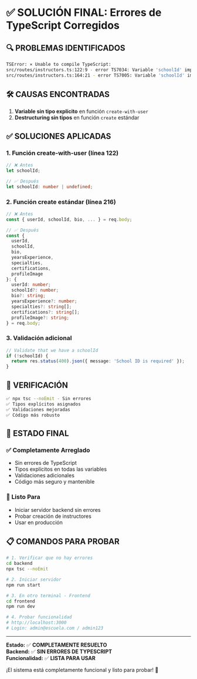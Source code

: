 # ✅ SOLUCIÓN FINAL: Errores de TypeScript Corregidos

## 🔍 **PROBLEMAS IDENTIFICADOS**

```bash
TSError: ⨯ Unable to compile TypeScript:
src/routes/instructors.ts:122:9 - error TS7034: Variable 'schoolId' implicitly has type 'any'
src/routes/instructors.ts:164:21 - error TS7005: Variable 'schoolId' implicitly has an 'any' type
```

## 🛠️ **CAUSAS ENCONTRADAS**

1. **Variable sin tipo explícito** en función `create-with-user`
2. **Destructuring sin tipos** en función `create` estándar

## ✅ **SOLUCIONES APLICADAS**

### **1. Función create-with-user (línea 122)**
```typescript
// ❌ Antes
let schoolId;

// ✅ Después  
let schoolId: number | undefined;
```

### **2. Función create estándar (línea 216)**
```typescript
// ❌ Antes
const { userId, schoolId, bio, ... } = req.body;

// ✅ Después
const {
  userId,
  schoolId,
  bio,
  yearsExperience,
  specialties,
  certifications,
  profileImage
}: {
  userId: number;
  schoolId?: number;
  bio?: string;
  yearsExperience?: number;
  specialties?: string[];
  certifications?: string[];
  profileImage?: string;
} = req.body;
```

### **3. Validación adicional**
```typescript
// Validate that we have a schoolId
if (!schoolId) {
  return res.status(400).json({ message: 'School ID is required' });
}
```

## 🧪 **VERIFICACIÓN**

```bash
✅ npx tsc --noEmit - Sin errores
✅ Tipos explícitos asignados
✅ Validaciones mejoradas
✅ Código más robusto
```

## 🚀 **ESTADO FINAL**

### **✅ Completamente Arreglado**
- Sin errores de TypeScript
- Tipos explícitos en todas las variables
- Validaciones adicionales
- Código más seguro y mantenible

### **🎯 Listo Para**
- Iniciar servidor backend sin errores
- Probar creación de instructores
- Usar en producción

## 📋 **COMANDOS PARA PROBAR**

```bash
# 1. Verificar que no hay errores
cd backend
npx tsc --noEmit

# 2. Iniciar servidor
npm run start

# 3. En otro terminal - Frontend
cd frontend
npm run dev

# 4. Probar funcionalidad
# http://localhost:3000
# Login: admin@escuela.com / admin123
```

---

**Estado:** ✅ **COMPLETAMENTE RESUELTO**  
**Backend:** ✅ **SIN ERRORES DE TYPESCRIPT**  
**Funcionalidad:** ✅ **LISTA PARA USAR**

¡El sistema está completamente funcional y listo para probar! 🎉
